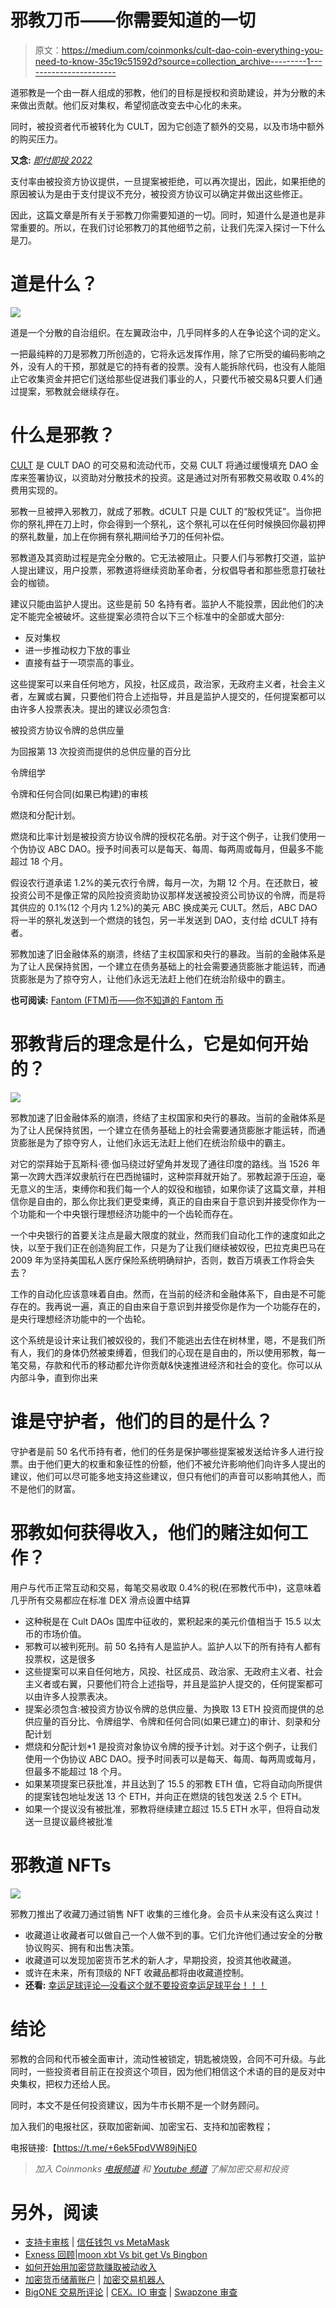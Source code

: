 # 邪教刀币——你需要知道的一切

> 原文：<https://medium.com/coinmonks/cult-dao-coin-everything-you-need-to-know-35c19c51592d?source=collection_archive---------1----------------------->

道邪教是一个由一群人组成的邪教，他们的目标是授权和资助建设，并为分散的未来做出贡献。他们反对集权，希望彻底改变去中心化的未来。

同时，被投资者代币被转化为 CULT，因为它创造了额外的交易，以及市场中额外的购买压力。

**又念:** [*即付即投 2022*](/coinmonks/airdrops-that-pay-instantly-2022-aaacbb36251f?source=your_stories_page-------------------------------------)

支付率由被投资方协议提供，一旦提案被拒绝，可以再次提出，因此，如果拒绝的原因被认为是由于支付提议不充分，被投资方协议可以确定并做出这些修正。

因此，这篇文章是所有关于邪教刀你需要知道的一切。同时，知道什么是道也是非常重要的。所以，在我们讨论邪教刀的其他细节之前，让我们先深入探讨一下什么是刀。

# 道是什么？

![](img/aaf680350f1ef385d8b954abcddbec5a.png)

道是一个分散的自治组织。在左翼政治中，几乎同样多的人在争论这个词的定义。

一把最纯粹的刀是邪教刀所创造的，它将永远发挥作用，除了它所受的编码影响之外，没有人的干预，那就是它的持有者的投票。没有人能拆除代码，也没有人能阻止它收集资金并把它们送给那些促进我们事业的人，只要代币被交易&只要人们通过提案，邪教就会继续存在。

# 什么是邪教？

[CULT](https://cultdao.io/) 是 CULT DAO 的可交易和流动代币，交易 CULT 将通过缓慢填充 DAO 金库来签署协议，以资助对分散技术的投资。这是通过对所有邪教交易收取 0.4%的费用实现的。

邪教一旦被押入邪教刀，就成了邪教。dCULT 只是 CULT 的“股权凭证”。当你把你的祭礼押在刀上时，你会得到一个祭礼，这个祭礼可以在任何时候换回你最初押的祭礼数量，加上在你拥有祭礼期间给予刀的任何补偿。

邪教道及其资助过程是完全分散的。它无法被阻止。只要人们与邪教打交道，监护人提出建议，用户投票，邪教道将继续资助革命者，分权倡导者和那些愿意打破社会的枷锁。

建议只能由监护人提出。这些是前 50 名持有者。监护人不能投票，因此他们的决定不能完全被破坏。这些提案必须符合以下三个标准中的全部或大部分:

*   反对集权
*   进一步推动权力下放的事业
*   直接有益于一项崇高的事业。

这些提案可以来自任何地方，风投，社区成员，政治家，无政府主义者，社会主义者，左翼或右翼，只要他们符合上述指导，并且是监护人提交的，任何提案都可以由许多人投票表决。提出的建议必须包含:

被投资方协议令牌的总供应量

为回报第 13 次投资而提供的总供应量的百分比

令牌组学

令牌和任何合同(如果已构建)的审核

燃烧和分配计划。

燃烧和比率计划是被投资方协议令牌的授权花名册。对于这个例子，让我们使用一个伪协议 ABC DAO。授予时间表可以是每天、每周、每两周或每月，但最多不能超过 18 个月。

假设农行道承诺 1.2%的美元农行令牌，每月一次，为期 12 个月。在还款日，被投资公司不是像正常的风险投资资助协议那样发送被投资公司协议的令牌，而是将其供应的 0.1%(12 个月内 1.2%)的美元 ABC 换成美元 CULT。然后，ABC DAO 将一半的祭礼发送到一个燃烧的钱包，另一半发送到 DAO，支付给 dCULT 持有者。

邪教加速了旧金融体系的崩溃，终结了主权国家和央行的暴政。当前的金融体系是为了让人民保持贫困，一个建立在债务基础上的社会需要通货膨胀才能运转，而通货膨胀是为了掠夺穷人，让他们永远无法赶上他们在统治阶级中的霸主。

**也可阅读:** [Fantom (FTM)币——你不知道的 Fantom 币](https://bulliscoming.com/fantom-ftm-coin/)

# 邪教背后的理念是什么，它是如何开始的？

![](img/f6cfdbf25e948040658f78a65ea70022.png)

邪教加速了旧金融体系的崩溃，终结了主权国家和央行的暴政。当前的金融体系是为了让人民保持贫困，一个建立在债务基础上的社会需要通货膨胀才能运转，而通货膨胀是为了掠夺穷人，让他们永远无法赶上他们在统治阶级中的霸主。

对它的崇拜始于瓦斯科·德·伽马绕过好望角并发现了通往印度的路线。当 1526 年第一次跨大西洋奴隶航行在巴西抛锚时，这种崇拜就开始了。邪教起源于压迫，毫无意义的生活，束缚你和我们每一个人的奴役和枷锁，如果你读了这篇文章，并相信你是自由的，那么你比我们更受束缚，真正的自由来自于意识到并接受你作为一个功能和一个中央银行理想经济功能中的一个齿轮而存在。

一个中央银行的首要关注点是最大限度的就业，然而我们自动化工作的速度如此之快，以至于我们正在创造狗屁工作，只是为了让我们继续被奴役，巴拉克奥巴马在 2009 年为坚持美国私人医疗保险系统明确辩护，否则，数百万填表工作将会失去？

工作的自动化应该意味着自由。然而，在当前的经济和金融体系下，自由是不可能存在的。我再说一遍，真正的自由来自于意识到并接受你是作为一个功能存在的，是央行理想经济功能中的一个齿轮。

这个系统是设计来让我们被奴役的，我们不能逃出去住在树林里，嗯，不是我们所有人，我们的身体仍然被束缚着，但我们的心现在是自由的，所以使用邪教，每一笔交易，存款和代币的移动都允许你贡献&快速推进经济和社会的变化。你可以从内部斗争，直到你出来

# 谁是守护者，他们的目的是什么？

守护者是前 50 名代币持有者，他们的任务是保护哪些提案被发送给许多人进行投票。由于他们更大的权重和象征性的份额，他们不被允许影响他们向许多人提出的建议，他们可以尽可能多地支持这些建议，但只有他们的声音可以影响其他人，而不是他们的财富。

# 邪教如何获得收入，他们的赌注如何工作？

用户与代币正常互动和交易，每笔交易收取 0.4%的税(在邪教代币中)，这意味着几乎所有交易都应在标准 DEX 滑点设置中结算

*   这种税是在 Cult DAOs 国库中征收的，累积起来的美元价值相当于 15.5 以太币的市场价值。
*   邪教可以被判死刑。前 50 名持有人是监护人。监护人以下的所有持有人都有投票权，这是很多
*   这些提案可以来自任何地方，风投、社区成员、政治家、无政府主义者、社会主义者或右翼，只要他们符合上述指导，并且是监护人提交的，任何提案都可以由许多人投票表决。
*   提案必须包含:被投资方协议令牌的总供应量、为换取 13 ETH 投资而提供的总供应量的百分比、令牌组学、令牌和任何合同(如果已建立)的审计、刻录和分配计划
*   燃烧和分配计划*1 是投资对象协议令牌的授予计划。对于这个例子，让我们使用一个伪协议 ABC DAO。授予时间表可以是每天、每周、每两周或每月，但最多不能超过 18 个月。
*   如果某项提案已获批准，并且达到了 15.5 的邪教 ETH 值，它将自动向所提供的提案钱包地址发送 13 个 ETH，并向正在燃烧的钱包发送 2.5 个 ETH。
*   如果一个提议没有被批准，邪教将继续建立超过 15.5 ETH 水平，但将自动发送一旦提议最终被批准

# 邪教道 NFTs

![](img/fa501cb416efc27f5ac18bc04c23678d.png)

邪教刀推出了收藏刀通过销售 NFT 收集的三维化身。会员卡从来没有这么爽过！

*   收藏道让收藏者可以做自己一个人做不到的事。它们允许他们通过安全的分散协议购买、拥有和出售决策。
*   收藏道可以发现加密货币艺术的新人才，早期投资，投资其他收藏道。
*   或许在未来，所有顶级的 NFT 收藏品都将由收藏道控制。
*   **还看:** [幸运足球评论—没看这个就不要投资幸运足球平台！！！](https://bulliscoming.com/lucky-football-review/)

# 结论

邪教的合同和代币被全面审计，流动性被锁定，钥匙被烧毁，合同不可升级。与此同时，一些投资者目前正在投资这个项目，因为他们相信这个术语的目的是反对中央集权，把权力还给人民。

同时，本文不是任何投资建议，因为牛市长期不是一个财务顾问。

加入我们的电报社区，获取加密新闻、加密宝石、支持和加密教程；

电报链接:【https://t.me/+6ek5FpdVW89jNjE0 

> *加入 Coinmonks* [*电报频道*](https://t.me/coincodecap) *和* [*Youtube 频道*](https://www.youtube.com/c/coinmonks/videos) *了解加密交易和投资*

# 另外，阅读

*   [支持卡审核](https://coincodecap.com/uphold-card-review) | [信任钱包 vs MetaMask](https://coincodecap.com/trust-wallet-vs-metamask)
*   [Exness 回顾](https://coincodecap.com/exness-review)|[moon xbt Vs bit get Vs Bingbon](https://coincodecap.com/bingbon-vs-bitget-vs-moonxbt)
*   [如何开始用加密贷款赚取被动收入](https://coincodecap.com/passive-income-crypto-lending)
*   [加密货币储蓄账户](/coinmonks/cryptocurrency-savings-accounts-be3bc0feffbf) | [加密交易机器人](https://coincodecap.com/best-crypto-trading-bots)
*   [BigONE 交易所评论](/coinmonks/bigone-exchange-review-64705d85a1d4) | [CEX。IO 审查](https://coincodecap.com/cex-io-review) | [Swapzone 审查](/coinmonks/swapzone-review-crypto-exchange-data-aggregator-e0ad78e55ed7)